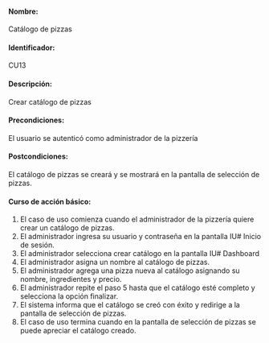 #### Nombre: 
Catálogo de pizzas
#### Identificador: 
CU13
#### Descripción: 
Crear catálogo de pizzas
#### Precondiciones: 
El usuario se autenticó como administrador de la pizzería
#### Postcondiciones: 
El catálogo de pizzas se creará y se mostrará en la pantalla de selección de pizzas.
#### Curso de acción básico:
1. El caso de uso comienza cuando el administrador de la pizzería quiere crear un catálogo de pizzas.
2. El administrador ingresa su usuario y contraseña en la pantalla IU# Inicio de sesión.
3. El administrador selecciona crear catálogo en la pantalla IU# Dashboard 
4. El administrador asigna un nombre al catálogo de pizzas.
5. El administrador agrega una pizza nueva al catálogo asignando su nombre, ingredientes y precio.
6. El administrador repite el paso 5 hasta que el catálogo esté completo y selecciona la opción finalizar.
7. El sistema informa que el catálogo se creó con éxito y redirige a la pantalla de selección de pizzas.
8. El caso de uso termina cuando en la pantalla de selección de pizzas se puede apreciar el catálogo creado.

